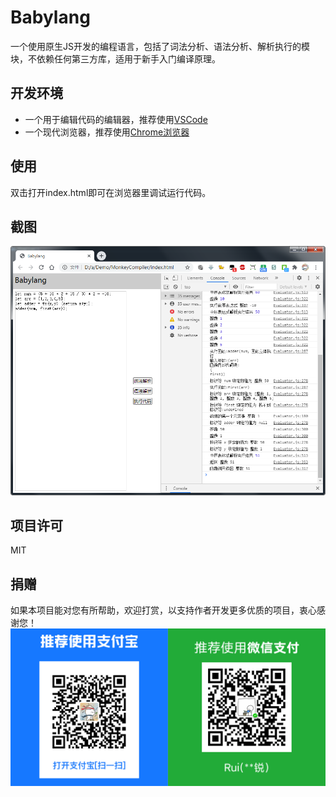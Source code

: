 # Babylang
一个使用原生JS开发的编程语言，包括了词法分析、语法分析、解析执行的模块，不依赖任何第三方库，适用于新手入门编译原理。
## 开发环境
- 一个用于编辑代码的编辑器，推荐使用[VSCode](https://code.visualstudio.com)
- 一个现代浏览器，推荐使用[Chrome浏览器](https://www.google.cn/chrome/?standalone=1)
## 使用
双击打开index.html即可在浏览器里调试运行代码。
## 截图
![首页](https://github.com/tanfurui/Babylang/blob/main/screenshots/screenshot-Babylang.png)
## 项目许可
MIT
## 捐赠
如果本项目能对您有所帮助，欢迎打赏，以支持作者开发更多优质的项目，衷心感谢您！
![捐赠](https://github.com/tanfurui/Babylang/blob/main/qrcode_donate.png)
